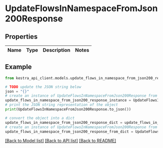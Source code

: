 # UpdateFlowsInNamespaceFromJson200Response


## Properties

Name | Type | Description | Notes
------------ | ------------- | ------------- | -------------

## Example

```python
from kestra_api_client.models.update_flows_in_namespace_from_json200_response import UpdateFlowsInNamespaceFromJson200Response

# TODO update the JSON string below
json = "{}"
# create an instance of UpdateFlowsInNamespaceFromJson200Response from a JSON string
update_flows_in_namespace_from_json200_response_instance = UpdateFlowsInNamespaceFromJson200Response.from_json(json)
# print the JSON string representation of the object
print(UpdateFlowsInNamespaceFromJson200Response.to_json())

# convert the object into a dict
update_flows_in_namespace_from_json200_response_dict = update_flows_in_namespace_from_json200_response_instance.to_dict()
# create an instance of UpdateFlowsInNamespaceFromJson200Response from a dict
update_flows_in_namespace_from_json200_response_from_dict = UpdateFlowsInNamespaceFromJson200Response.from_dict(update_flows_in_namespace_from_json200_response_dict)
```
[[Back to Model list]](../README.md#documentation-for-models) [[Back to API list]](../README.md#documentation-for-api-endpoints) [[Back to README]](../README.md)


